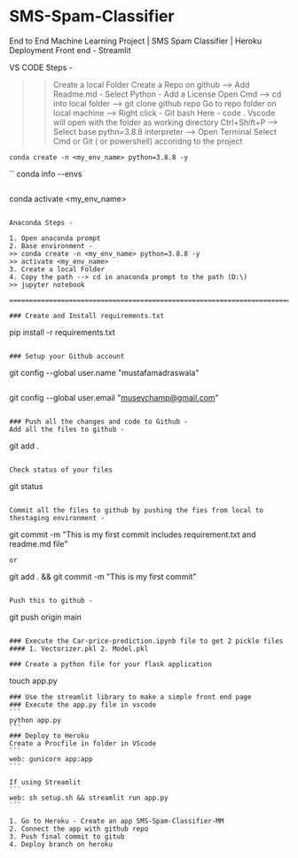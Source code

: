 # SMS-Spam-Classifier
End to End Machine Learning Project | SMS Spam Classifier | Heroku Deployment 
Front end - Streamlit

VS CODE Steps - 

>> Create a local Folder
>> Create a Repo on github --> Add Readme.md - Select Python - Add a License
>> Open Cmd --> cd into local folder --> git clone github repo
>> Go to repo folder on local machine --> Right click - Git bash Here - code .
>> Vscode will open with the folder as working directory
>> Ctrl+Shift+P --> Select base pythn=3.8.8 interpreter --> Open Terminal
>> Select Cmd or Git ( or powershell)  accoridng to the project
```
conda create -n <my_env_name> python=3.8.8 -y
```
``
conda info --envs
```
```
conda activate <my_env_name>
```

Anaconda Steps - 

1. Open anaconda prompt
2. Base environment - 
>> conda create -n <my_env_name> python=3.8.8 -y
>> activate <my_env_name>
3. Create a local Folder
4. Copy the path --> cd in anaconda prompt to the path (D:\)
>> jupyter notebook

===========================================================================================

### Create and Install requirements.txt
```
pip install -r requirements.txt
```

### Setup your Github account
```
git config --global user.name "mustafamadraswala"
```
```
git config --global user.email "museychamp@gmail.com"
```

### Push all the changes and code to Github -
Add all the files to github - 
```
git add .
```

Check status of your files
```
git status
```

Commit all the files to github by pushing the fies from local to  thestaging environment -
```
git commit -m "This is my first commit includes requirement.txt and readme.md file"
```
or 
```
git add . && git commit -m "This is my first commit"
```

Push this to github -
```
git push origin main
```

### Execute the Car-price-prediction.ipynb file to get 2 pickle files
#### 1. Vectorizer.pkl 2. Model.pkl

### Create a python file for your flask application
```
touch app.py
````
### Use the streamlit library to make a simple front end page
### Execute the app.py file in vscode
```
python app.py
```
### Deploy to Heroku
Create a Procfile in folder in VScode
```
web: gunicorn app:app
```

If using Streamlit
```
web: sh setup.sh && streamlit run app.py
```

1. Go to Heroku - Create an app SMS-Spam-Classifier-MM
2. Connect the app with github repo
3. Push final commit to gitub
4. Deploy branch on heroku
